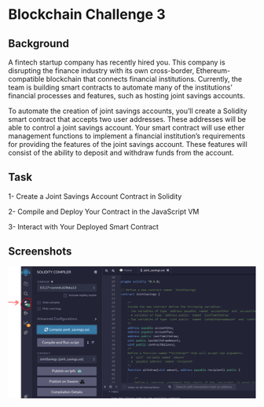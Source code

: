 # Blockchain Challenge 3

## Background

A fintech startup company has recently hired you. This company is disrupting the finance industry with its own cross-border, Ethereum-compatible blockchain that connects financial institutions. Currently, the team is building smart contracts to automate many of the institutions’ financial processes and features, such as hosting joint savings accounts.

To automate the creation of joint savings accounts, you’ll create a Solidity smart contract that accepts two user addresses. These addresses will be able to control a joint savings account. Your smart contract will use ether management functions to implement a financial institution’s requirements for providing the features of the joint savings account. These features will consist of the ability to deposit and withdraw funds from the account.

## Task

1- Create a Joint Savings Account Contract in Solidity

2- Compile and Deploy Your Contract in the JavaScript VM

3- Interact with Your Deployed Smart Contract


## Screenshots

![execution](Execution_Results\1-code-compiled.PNG)

